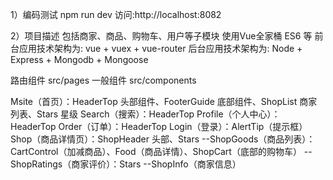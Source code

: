 1）编码测试
npm run dev
访问:http://localhost:8082

2）项目描述
包括商家、商品、购物车、用户等子模块
使用Vue全家桶 ES6 等
前台应用技术架构为: vue + vuex + vue-router
后台应用技术架构为: Node + Express + Mongodb + Mongoose

路由组件 src/pages
一般组件 src/components

Msite（首页）：HeaderTop 头部组件、FooterGuide 底部组件、ShopList 商家列表、Stars 星级
Search（搜索）：HeaderTop
Profile（个人中心）：HeaderTop
Order（订单）：HeaderTop
Login（登录）：AlertTip（提示框）
Shop（商品详情页）：ShopHeader 头部、Stars
  --ShopGoods（商品列表）：CartControl（加减商品）、Food（商品详情）、ShopCart（底部的购物车）
  --ShopRatings（商家评价）：Stars
  --ShopInfo（商家信息）
